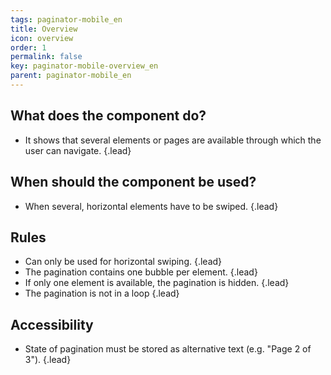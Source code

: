```yaml
---
tags: paginator-mobile_en
title: Overview
icon: overview
order: 1
permalink: false  
key: paginator-mobile-overview_en
parent: paginator-mobile_en
---
```


## What does the component do? 
*   It shows that several elements or pages are available through which the user can navigate. {.lead}

## When should the component be used? 
*   When several, horizontal elements have to be swiped. {.lead}

## Rules 
*   Can only be used for horizontal swiping. {.lead}
*   The pagination contains one bubble per element. {.lead}
*   If only one element is available, the pagination is hidden. {.lead}
*   The pagination is not in a loop {.lead}

## Accessibility
* State of pagination must be stored as alternative text (e.g. "Page 2 of 3"). {.lead}